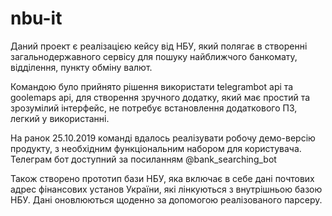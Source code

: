 # nbu-it

Даний проект є реалізацією кейсу від НБУ, який полягає в створенні загальнодержавного сервісу
для пошуку найближчого банкомату, відділення, пункту обміну валют.

Командою було прийнято рішення використати telegrambot api та goolemaps api, для створення зручного 
додатку, який має простий та зрозумілий інтерфейс, не потребує встановлення додаткового ПЗ, легкий у використанні.

На ранок 25.10.2019 команді вдалось реалізувати робочу демо-версію продукту, з необхідним функціональним набором для користувача. 
Телеграм бот доступний за посиланням @bank_searching_bot

Також створено прототип бази НБУ, яка включає в себе дані почтових адрес фінансових установ України, які лінкуються з
внутрішньою базою НБУ. Дані оновлюються щоденно за допомогою реалізованого парсеру.
